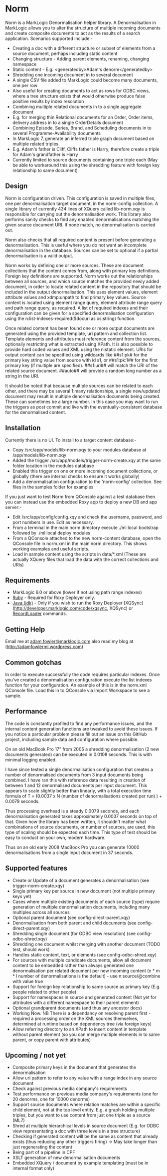 # Norm
Norm is a MarkLogic Denormalisation helper library. A Denormalisation in MarkLogic allows you to alter the structure of multiple incoming documents and create composite documents 
to act as the results of a search application. Scenarios supported include:-

- Creating a doc with a different structure or subset of elements from a source document, perhaps including static content
 - Changing structure - Adding parent elements, renaming, changing namespace
 - Static content - E.g. &lt;generatedby&gt;Adam's denorm&lt;/generatedby&gt;
- Shredding one incoming document in to several document
 - A single CSV file added to MarkLogic could become many documents, one per row
 - Also useful for creating documents to act as rows for ODBC views, where a tree structure exists that would otherwise produce false positive results by index resolution
- Combining multiple related documents in to a single aggregate document
 - E.g. for merging thin Relational documents for an Order, Order items, delivery address in to a single OrderDetails document
 - Combining Episode, Series, Brand, and Scheduling documents in to several Programme-Availability documents
- In MarkLogic 7, generate an inferred triple graph document based on multiple related triples.
 - E.g. Adam's father is Cliff, Cliffs father is Harry, therefore create a triple for Adam's grandfather is Harry
 - Currently limited to source documents containing one triple each (May be able to workaround this using the shredding feature with foreign key relationship to same document)

## Design
Norm is configuration driven. This configuration is saved in multiple files, one per denormalisation target document, in the norm-config collection. 
A single library of currently 434 lines of XQuery called lib-norm.xqy is responsible for carrying out the denormalisation work. This library also
performs sanity checks to find any enabled denormalisations matching the given source document URI. If none match, no denormalisation is carried out.

Norm also checks that all required content is present before generating a denormalisation. This is useful where you do not want an incomplete denormalisation
in the database. Sources can be set to optional if a partial denormalisation is a valid output.

Norm works by defining one or more sources. These are document collections that the content comes from, along with primary key definitions. Foreign key definitions
are supported. Norm works out the relationships between all sources, and which source matches the provided newly added document, in order to locate related content
in the repository that should be included in the output denormalisation. This uses element values, element attribute values and xdmp:unpath to find primary key values.
Source content is located using element range query, element attribute range query and path range query, as required. A list of required indexes and their configuration
can be given for a specified denormalisation configuration using the n:list-indexes-required($docuri as xs:string) function.

Once related content has been found one or more output documents are generated using the provided template, uri pattern and collection list. Template elements and attributes
must reference content from the sources, optionally restricting what is extracted using XPath. It is also possible to provide hard coded values and XML using the n:static element.
URIs for output content can be specified using wildcards like ##s1:pk# for the primary key string value from source with id s1, or ##s1:pk:1## for the first primary key (if
multiple are specified). ##s1:uri## will match the URI of the related source document. ##auto## will provide a random long number as a string in the URI.

It should be noted that because multiple sources can be related to each other, and there may be several 1:many relationships, a single new/updated document may result in
multiple denormalisation documents being created. These can sometimes be a large number. In this case you may want to run the triggers as post commit and live with the
eventually-consistent database for the denormalised content.

## Installation
Currently there is no UI. To install to a target content database:-

- Copy /src/app/models/lib-norm.xqy to your modules database at /app/models/lib-norm.xqy
- Added the trigger /src/app/models/trigger-norm-create.xqy at the same folder location in the modules database
- Enabled this trigger on one or more incoming document collections, or globally (there are internal checks to ensure it works globally)
- Add a denormalisation configuration to the 'norm-config' collection. See files in the samples folder for examples

If you just want to test Norm from QConsole against a test database then you can instead use the embedded Roxy app to deploy a new DB and app server:-

- Edit /src/app/config/config.xqy and check the username, password, and port numbers in use. Edit as necessary.
- From a terminal in the main norm directory execute ./ml local bootstrap followed by ./ml local deploy modules
- From a QConsole attached to the new norm-content database, open the QConsole file in norm.xml in the main norm directory. This shows working examples and useful scripts.
- Load in sample content using the scripts in data/*.xml (These are actually XQuery files that load the data with the correct collections and URIs) 

## Requirements
* MarkLogic 6.0 or above (lower if not using path range indexes)
* [Ruby](http://www.ruby-lang.org/en/) - Required for Roxy Deployer only.
* [Java (jdk)](http://www.oracle.com/technetwork/java/javase/downloads/index.html) - Only if you wish to run the Roxy Deployer [XQSync](http://developer.marklogic.com/code/xqsync, XQSync) or [RecordLoader](http://developer.marklogic.com/code/recordloader) commands.

## Getting Help
Email me at adam.fowler@marklogic.com also read my blog at (http://adamfowlerml.wordpress.com)

## Common gotchas
In order to execute successfully the code requires particular indexes. Once you've created a denormalisation configuration execute the list indexes function for your configuration. 
An example of this is in the norm.xml QConsole file. Load this in to QConsole via Import Workspace to see a sample.

## Performance
The code is constantly profiled to find any performance issues, and the internal content generation functions are tweaked to avoid these issues. If you notice a
particular problem please fill out an issue on this GitHub project, including sample data and configuration where possible.

On an old MacBook Pro 17" from 2005 a shredding denormalisation (2 new documents generated) can be executed in 0.0108 seconds. This is with minimal logging enabled.

I have since tested a single denormalisation configuration that creates a number of denormalised documents from 3 input documents being combined. I have ran this with reference data
resulting in creation of between 1 and 12 denormalised documents per input document. This appears to scale slightly better than linearly, with a total execution time formula of
T = (0.0037 x N (number of denormalisations created per run) ) + 0.0079 seconds. 

Thus processing overhead is a steady 0.0079 seconds, and each denormalisation generated takes approximately 0.0037 seconds on top of that. Given how the library has been written, it
shouldn't matter what combinations of source documents, or number of sources, are used, this type of scaling should be expected each time. This type of test should be easy to 
conduct on your own, modern hardware.

Thus on an old early 2008 MacBook Pro you can generate 10000 denormalisations from a single input document in 37 seconds.

## Supported features
- Create or Update of a document generates a denormalisation (see trigger-norm-create.xqy)
- Single primary key per source in new document (not multiple primary keys yet)
- Cases where multiple existing documents of each source (type) require generation of multiple denormalisation documents, including many multiples across all sources
- Optional parent document (see config-direct-parent.xqy)
- Denormalisation from both parent and child documents (see config-direct-parent.xqy)
- Shredding single document (for ODBC view resolution) (see config-odbc-shred.xqy)
- Shredding one document whilst merging with another document (TODO test, should work)
- Handles static content, text, or elements (see config-odbc-shred.xqy)
- For sources with multiple candidate documents, allow all document content to be embedded rather than always generated one denormalisation per related document per new incoming content (n * m * l number of denormalisations is the default) - use n:source/@combine with value true
- Support for foreign key relationship to same source as primary key (E.g. people related to other people)
- Support for namespaces in source and generated content (Not yet for attributes with a different namespace to their parent element)
- Optional grandparent documents (and thus any ancestor docs)
 - Working Now. NB There is a dependancy on resolving parent first - required a processing order on the XML sources themselves, determined at runtime based on dependency tree (via foreign keys)
- Allow referring directory to an XPath to insert content in template without parent element (so you can merge multiple elements in to same parent, or copy parent with attributes)

## Upcoming / not yet 
- Composite primary keys in the document that generates the denormalisation
- Allow uri pattern to refer to any value with a range index in any source document
- Check against previous media company's requirements
- Test performance on previous media company's requirements (one for 20 denorms, one for 10000 denorms)
- Support source documents where relation matches are within a specific child element, not at the top level entity. E.g. a graph holding multiple triples, but you want to use content from just one triple as a source (ML7)
- Shred at multiple hierarchical levels in source document (E.g. for ODBC view representating a doc with three levels in a tree structure)
- Checking if generated content will be the same as content that already exists (thus reducing any other triggers firing) -> May take longer than just regenerating the content
- Being part of a pipeline in CPF
- XSLT generation of new denormalisation documents
- Embedded XQuery / document by example templating (must be in internal format only)



